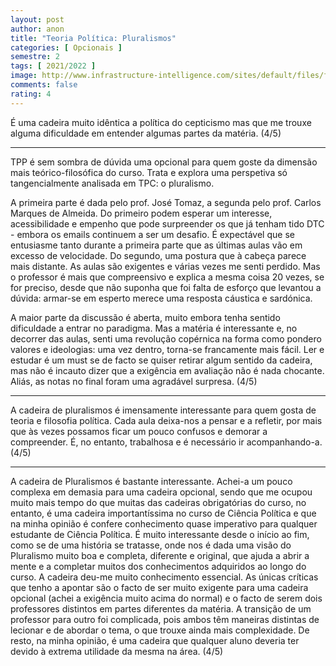```yaml
---
layout: post
author: anon
title: "Teoria Política: Pluralismos"
categories: [ Opcionais ]
semestre: 2
tags: [ 2021/2022 ]
image: http://www.infrastructure-intelligence.com/sites/default/files/field/image/diverse.jpeg
comments: false
rating: 4
---
```


É uma cadeira muito idêntica a política do cepticismo mas que me trouxe alguma dificuldade em entender algumas partes da matéria. (4/5)

---

TPP é sem sombra de dúvida uma opcional para quem goste da dimensão mais teórico-filosófica do curso. Trata e explora uma perspetiva só tangencialmente analisada em TPC: o pluralismo.

A primeira parte é dada pelo prof. José Tomaz, a segunda pelo prof. Carlos Marques de Almeida. Do primeiro podem esperar um interesse, acessibilidade e empenho que pode surpreender os que já tenham tido DTC - embora os emails continuem a ser um desafio. É expectável que se entusiasme tanto durante a primeira parte que as últimas aulas vão em excesso de velocidade. Do segundo, uma postura que à cabeça parece mais distante. As aulas são exigentes e várias vezes me senti perdido. Mas o professor é mais que compreensivo e explica a mesma coisa 20 vezes, se for preciso, desde que não suponha que foi falta de esforço que levantou a dúvida: armar-se em esperto merece uma resposta cáustica e sardónica.

A maior parte da discussão é aberta, muito embora tenha sentido dificuldade a entrar no paradigma. Mas a matéria é interessante e, no decorrer das aulas, senti uma revolução copérnica na forma como pondero valores e ideologias: uma vez dentro, torna-se francamente mais fácil. Ler e estudar é um must se de facto se quiser retirar algum sentido da cadeira, mas não é incauto dizer que a exigência em avaliação não é nada chocante. Aliás, as notas no final foram uma agradável surpresa. (4/5)  

---

A cadeira de pluralismos é imensamente interessante para quem gosta de teoria e filosofia política. Cada aula deixa-nos a pensar e a refletir, por mais que às vezes possamos ficar um pouco confusos e demorar a compreender. É, no entanto, trabalhosa e é necessário ir acompanhando-a. (4/5)

---

A cadeira de Pluralismos é bastante interessante. Achei-a um pouco complexa em demasia para uma cadeira opcional, sendo que me ocupou muito mais tempo do que muitas das cadeiras obrigatórias do curso, no entanto, é uma cadeira importantíssima no curso de Ciência Política e que na minha opinião é confere conhecimento quase imperativo para qualquer estudante de Ciência Política. É muito interessante desde o início ao fim, como se de uma história se tratasse, onde nos é dada uma visão do Pluralismo muito boa e completa, diferente e original, que ajuda a abrir a mente e a completar muitos dos conhecimentos adquiridos ao longo do curso. A cadeira deu-me muito conhecimento essencial.
As únicas críticas que tenho a apontar são o facto de ser muito exigente para uma cadeira opcional (achei a exigência muito acima do normal) e o facto de serem dois professores distintos em partes diferentes da matéria. A transição de um professor para outro foi complicada, pois ambos têm maneiras distintas de lecionar e de abordar o tema, o que trouxe ainda mais complexidade. De resto, na minha opinião, é uma cadeira que qualquer aluno deveria ter devido à extrema utilidade da mesma na área. (4/5)
